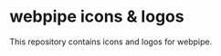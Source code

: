 webpipe icons & logos
================================================================================

This repository contains icons and logos for webpipe.
